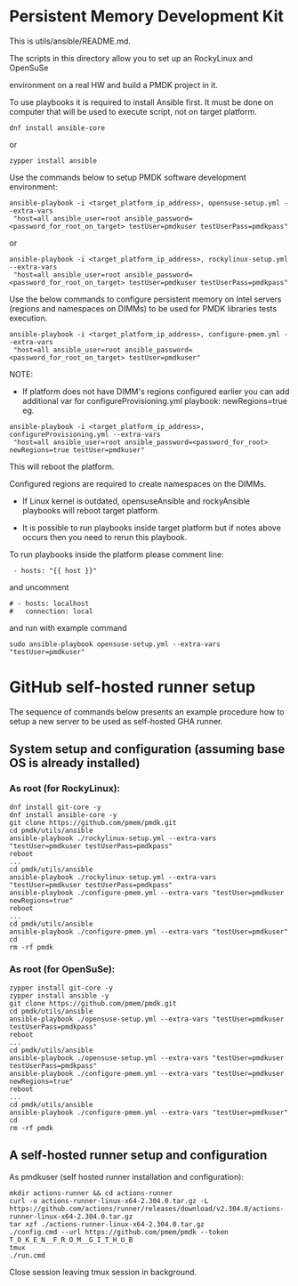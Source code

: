 # Persistent Memory Development Kit

This is utils/ansible/README.md.

The scripts in this directory allow you to set up an RockyLinux and OpenSuSe

environment on a real HW and build a PMDK project in it.

To use playbooks it is required to install Ansible first. It must be done
on computer that will be used to execute script, not on target platform.

```
dnf install ansible-core
```
or
```
zypper install ansible
```

Use the commands below to setup PMDK software development environment:
```
ansible-playbook -i <target_platform_ip_address>, opensuse-setup.yml --extra-vars
 "host=all ansible_user=root ansible_password=<password_for_root_on_target> testUser=pmdkuser testUserPass=pmdkpass"
 ```
or
```
ansible-playbook -i <target_platform_ip_address>, rockylinux-setup.yml --extra-vars
 "host=all ansible_user=root ansible_password=<password_for_root_on_target> testUser=pmdkuser testUserPass=pmdkpass"
 ```

Use the below commands to configure persistent memory on Intel servers
(regions and namespaces on DIMMs) to be used for PMDK libraries tests execution.
```
ansible-playbook -i <target_platform_ip_address>, configure-pmem.yml --extra-vars
 "host=all ansible_user=root ansible_password=<password_for_root_on_target> testUser=pmdkuser"
 ```

NOTE:

- If platform does not have DIMM's regions configured earlier you can add additional var for
 configureProvisioning.yml playbook: newRegions=true eg.

```
ansible-playbook -i <target_platform_ip_address>, configureProvisioning.yml --extra-vars
 "host=all ansible_user=root ansible_password=<password_for_root> newRegions=true testUser=pmdkuser"
 ```

This will reboot the platform.

Configured regions are required to create namespaces on the DIMMs.

- If Linux kernel is outdated, opensuseAnsible and rockyAnsible playbooks will reboot target platform.

- It is possible to run playbooks inside target platform but if notes above occurs then you need to rerun this playbook.

To run playbooks inside the platform please comment line:

` - hosts: "{{ host }}"`

and uncomment

```
# - hosts: localhost
#   connection: local
```

and run with example command

`sudo ansible-playbook opensuse-setup.yml --extra-vars "testUser=pmdkuser"`

# GitHub self-hosted runner setup
The sequence of commands below presents an example procedure how to setup
a new server to be used as self-hosted GHA runner.
## System setup and configuration (assuming base OS is already installed)
### As root (for RockyLinux):
```
dnf install git-core -y
dnf install ansible-core -y
git clone https://github.com/pmem/pmdk.git
cd pmdk/utils/ansible
ansible-playbook ./rockylinux-setup.yml --extra-vars "testUser=pmdkuser testUserPass=pmdkpass"
reboot
...
cd pmdk/utils/ansible
ansible-playbook ./rockylinux-setup.yml --extra-vars "testUser=pmdkuser testUserPass=pmdkpass"
ansible-playbook ./configure-pmem.yml --extra-vars "testUser=pmdkuser newRegions=true"
reboot
...
cd pmdk/utils/ansible
ansible-playbook ./configure-pmem.yml --extra-vars "testUser=pmdkuser"
cd
rm -rf pmdk
```
### As root (for OpenSuSe):
```
zypper install git-core -y
zypper install ansible -y
git clone https://github.com/pmem/pmdk.git
cd pmdk/utils/ansible
ansible-playbook ./opensuse-setup.yml --extra-vars "testUser=pmdkuser testUserPass=pmdkpass"
reboot
...
cd pmdk/utils/ansible
ansible-playbook ./opensuse-setup.yml --extra-vars "testUser=pmdkuser testUserPass=pmdkpass"
ansible-playbook ./configure-pmem.yml --extra-vars "testUser=pmdkuser newRegions=true"
reboot
...
cd pmdk/utils/ansible
ansible-playbook ./configure-pmem.yml --extra-vars "testUser=pmdkuser"
cd
rm -rf pmdk
```
## A self-hosted runner setup and configuration

As pmdkuser (self hosted runner installation and configuration):
```
mkdir actions-runner && cd actions-runner
curl -o actions-runner-linux-x64-2.304.0.tar.gz -L https://github.com/actions/runner/releases/download/v2.304.0/actions-runner-linux-x64-2.304.0.tar.gz
tar xzf ./actions-runner-linux-x64-2.304.0.tar.gz
./config.cmd --url https://github.com/pmem/pmdk --token T_O_K_E_N__F_R_O_M__G_I_T_H_U_B
tmux
./run.cmd
```
Close session leaving tmux session in background.
